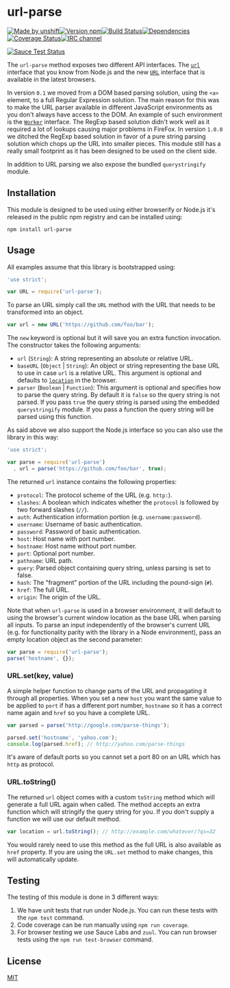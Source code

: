 # url-parse

[![Made by unshift](https://img.shields.io/badge/made%20by-unshift-00ffcc.svg?style=flat-square)](http://unshift.io)[![Version npm](https://img.shields.io/npm/v/url-parse.svg?style=flat-square)](https://www.npmjs.com/package/url-parse)[![Build Status](https://img.shields.io/travis/unshiftio/url-parse/master.svg?style=flat-square)](https://travis-ci.org/unshiftio/url-parse)[![Dependencies](https://img.shields.io/david/unshiftio/url-parse.svg?style=flat-square)](https://david-dm.org/unshiftio/url-parse)[![Coverage Status](https://img.shields.io/coveralls/unshiftio/url-parse/master.svg?style=flat-square)](https://coveralls.io/r/unshiftio/url-parse?branch=master)[![IRC channel](https://img.shields.io/badge/IRC-irc.freenode.net%23unshift-00a8ff.svg?style=flat-square)](https://webchat.freenode.net/?channels=unshift)

[![Sauce Test Status](https://saucelabs.com/browser-matrix/url-parse.svg)](https://saucelabs.com/u/url-parse)

The `url-parse` method exposes two different API interfaces. The
[`url`](https://nodejs.org/api/url.html) interface that you know from Node.js
and the new [`URL`](https://developer.mozilla.org/en-US/docs/Web/API/URL/URL)
interface that is available in the latest browsers.

In version `0.1` we moved from a DOM based parsing solution, using the `<a>`
element, to a full Regular Expression solution. The main reason for this was
to make the URL parser available in different JavaScript environments as you
don't always have access to the DOM. An example of such environment is the
[`Worker`](https://developer.mozilla.org/en/docs/Web/API/Worker) interface.
The RegExp based solution didn't work well as it required a lot of lookups
causing major problems in FireFox. In version `1.0.0` we ditched the RegExp
based solution in favor of a pure string parsing solution which chops up the
URL into smaller pieces. This module still has a really small footprint as it
has been designed to be used on the client side.

In addition to URL parsing we also expose the bundled `querystringify` module.

## Installation

This module is designed to be used using either browserify or Node.js it's
released in the public npm registry and can be installed using:

```
npm install url-parse
```

## Usage

All examples assume that this library is bootstrapped using:

```js
'use strict';

var URL = require('url-parse');
```

To parse an URL simply call the `URL` method with the URL that needs to be
transformed into an object.

```js
var url = new URL('https://github.com/foo/bar');
```

The `new` keyword is optional but it will save you an extra function invocation.
The constructor takes the following arguments:

- `url` (`String`): A string representing an absolute or relative URL.
- `baseURL` (`Object` | `String`): An object or string representing
  the base URL to use in case `url` is a relative URL. This argument is
  optional and defaults to [`location`](https://developer.mozilla.org/en-US/docs/Web/API/Location)
  in the browser.
- `parser` (`Boolean` | `Function`): This argument is optional and specifies
  how to parse the query string. By default it is `false` so the query string
  is not parsed. If you pass `true` the query string is parsed using the
  embedded `querystringify` module. If you pass a function the query string
  will be parsed using this function.

As said above we also support the Node.js interface so you can also use the
library in this way:

```js
'use strict';

var parse = require('url-parse')
  , url = parse('https://github.com/foo/bar', true);
```

The returned `url` instance contains the following properties:

- `protocol`: The protocol scheme of the URL (e.g. `http:`).
- `slashes`: A boolean which indicates whether the `protocol` is followed by two
  forward slashes (`//`).
- `auth`: Authentication information portion (e.g. `username:password`).
- `username`: Username of basic authentication.
- `password`: Password of basic authentication.
- `host`: Host name with port number.
- `hostname`: Host name without port number.
- `port`: Optional port number.
- `pathname`: URL path.
- `query`: Parsed object containing query string, unless parsing is set to false.
- `hash`: The "fragment" portion of the URL including the pound-sign (`#`).
- `href`: The full URL.
- `origin`: The origin of the URL.

Note that when `url-parse` is used in a browser environment, it will default to using the browser's current window location as the base URL when parsing all inputs. To parse an input independently of the browser's current URL (e.g. for functionality parity with the library in a Node environment), pass an empty location object as the second parameter:

```js
var parse = require('url-parse');
parse('hostname', {});
```

### URL.set(key, value)

A simple helper function to change parts of the URL and propagating it through
all properties. When you set a new `host` you want the same value to be applied
to `port` if has a different port number, `hostname` so it has a correct name
again and `href` so you have a complete URL.

```js
var parsed = parse('http://google.com/parse-things');

parsed.set('hostname', 'yahoo.com');
console.log(parsed.href); // http://yahoo.com/parse-things
```

It's aware of default ports so you cannot set a port 80 on an URL which has
`http` as protocol.

### URL.toString()

The returned `url` object comes with a custom `toString` method which will
generate a full URL again when called. The method accepts an extra function
which will stringify the query string for you. If you don't supply a function we
will use our default method.

```js
var location = url.toString(); // http://example.com/whatever/?qs=32
```

You would rarely need to use this method as the full URL is also available as
`href` property. If you are using the `URL.set` method to make changes, this
will automatically update.

## Testing

The testing of this module is done in 3 different ways:

1. We have unit tests that run under Node.js. You can run these tests with the
  `npm test` command.
2. Code coverage can be run manually using `npm run coverage`.
3. For browser testing we use Sauce Labs and `zuul`. You can run browser tests
  using the `npm run test-browser` command.

## License

[MIT](LICENSE)
